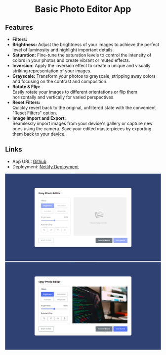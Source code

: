 <h1 align="center">Basic Photo Editor App</h1>

<h2>Features</h2>
<ul>
  <li><b>Filters:</b></li>
  <li><b>Brightness:</b> Adjust the brightness of your images to achieve the perfect level of luminosity and highlight important details.</li>
  <li><b>Saturation:</b> Fine-tune the saturation levels to control the intensity of colors in your photos and create vibrant or muted effects.</li>
  <li><b>Inversion:</b> Apply the inversion effect to create a unique and visually striking representation of your images.</li>
  <li><b>Grayscale:</b> Transform your photos to grayscale, stripping away colors and focusing on the contrast and composition.</li>
  <li><b>Rotate & Flip:</b></li>
  Easily rotate your images to different orientations or flip them horizontally and vertically for varied perspectives.</li>
  <li><b>Reset Filters:</b></li>
  Quickly revert back to the original, unfiltered state with the convenient "Reset Filters" option.</li>
  <li><b>Image Import and Export:</b></li>
  Seamlessly import images from your device's gallery or capture new ones using the camera.</li>
  Save your edited masterpieces by exporting them back to your device.</li>
  
</ul>


## Links

- App URL: [Github](https://github.com/ibrahimov13/basic-photo-editor-app.git)
- Deployment: [Netlify Deployment](https://photoeditorv1.netlify.app/)

<img src="https://github.com/ibrahimov13/repository-assets/blob/ecd4f78b6a0c8687807797d2b66231b4033f86ca/assets/photo%20editor%20home.png" alt="Notes App">
<br />
<img src="https://github.com/ibrahimov13/repository-assets/blob/ecd4f78b6a0c8687807797d2b66231b4033f86ca/assets/photo%20editor.png" alt="Notes App">
